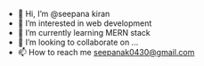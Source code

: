 - 👋 Hi, I’m @seepana kiran
- 👀 I’m interested in web development
- 🌱 I’m currently learning MERN stack
- 💞️ I’m looking to collaborate on ...
- 📫 How to reach me seepanak0430@gmail.com


<!---
seepanak/seepanak is a ✨ special ✨ repository because its `README.md` (this file) appears on your GitHub profile.
You can click the Preview link to take a look at your changes.
--->
